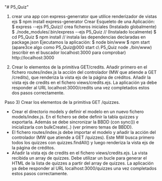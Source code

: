 "# P5_Quiz" 
1) crear una app con express-generrator que utilice renderizador de vistas ejs
$ npm install express-generator 
Crear Esqueleto de una Aplicación:
$ express --ejs P5_Quiz// crea ficheros iniciales (Instalado globalmente)
$ ./node_modules/.bin/express --ejs P5_Quiz // (Instalado localmente)
$ cd P5_Quiz
$ npm install // instala las dependencias declaradas en package.json
Ejecutamos la aplicación:
$ node bin/www
$ npm start (apare3ce algo como P5_Quiz@000 start c\ P5_Quiz node ./bin/www) (escribir en el buscador localhost:3000 para comprobar)
http://localhost:3000

2) Crear lo elementos de la primitiva GET/credits.  Añadir primero en el fichero routes/index.js la acción del controlador (MW que atiende a GET /credits), que renderiza la vista ejs de la página de créditos. Añadir la vista ejs de credits en el fichero views/credits.ejs. La aplicación ya debe responder al URL localhost:3000/credits una vez completados estos dos pasos correctamente.

Paso 3) Crear los elementos de la primitiva GET /quizzes.
- Crear el directorio models y definir el modelo en un nuevo fichero models/index.js. En el
fichero se debe definir la tabla quizzes y exportarla. Además se debe sincronizar la BBDD (con
sync()) e inicializarla con bulkCreate(..) (ver primero temas de BBDD).
- El fichero routes/index.js debe importar el modelo y añadir la acción del controlador (MW
que atiende a GET /quizzes). Este MW busca primero todos los quizzes con quizzes.findAll() y
luego renderiza la vista ejs de la página de créditos.
- Añadir la vista ejs de credits en el fichero views/credits.ejs. La vista recibida un array de
quizzes. Debe utilizar un bucle para generar el HTML de la lista de quizzes a partir del array de
quizzes.
La aplicación ya debe responder al URL localhost:3000/quizzes una vez completados estos pasos
correctamente.
